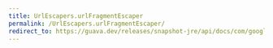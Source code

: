 ```yaml
---
title: UrlEscapers.urlFragmentEscaper
permalink: /UrlEscapers.urlFragmentEscaper/
redirect_to: https://guava.dev/releases/snapshot-jre/api/docs/com/google/common/net/UrlEscapers.html#urlFragmentEscaper--
---
```

